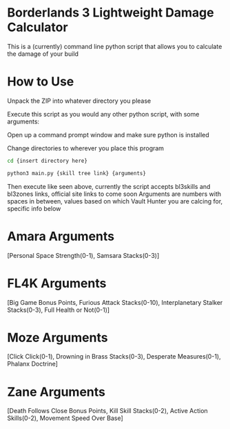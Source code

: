 # Borderlands 3 Lightweight Damage Calculator
This is a (currently) command line python script that allows you to calculate the damage of your build

# How to Use
Unpack the ZIP into whatever directory you please

Execute this script as you would any other python script, with some arguments:

Open up a command prompt window and make sure python is installed

Change directories to wherever you place this program
```bash
cd {insert directory here}
```

```bash
python3 main.py {skill tree link} {arguments}
```
Then execute like seen above, currently the script accepts bl3skills and bl3zones links, official site links to come soon
Arguments are numbers with spaces in between, values based on which Vault Hunter you are calcing for, specific info below

# Amara Arguments
[Personal Space Strength(0-1), Samsara Stacks(0-3)]

# FL4K Arguments
[Big Game Bonus Points, Furious Attack Stacks(0-10), Interplanetary Stalker Stacks(0-3), Full Health or Not(0-1)]

# Moze Arguments
[Click Click(0-1), Drowning in Brass Stacks(0-3), Desperate Measures(0-1), Phalanx Doctrine]

# Zane Arguments
[Death Follows Close Bonus Points, Kill Skill Stacks(0-2), Active Action Skills(0-2), Movement Speed Over Base]